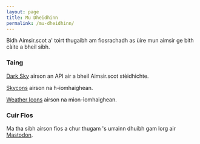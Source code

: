 ```yaml
---
layout: page
title: Mu Dheidhinn
permalink: /mu-dheidhinn/
---
```


Bidh Aimsir.scot a' toirt thugaibh am fiosrachadh as ùire mun aimsir ge bith càite a bheil sibh.

### Taing

[Dark Sky](https://darksky.net/) airson an API air a bheil Aimsir.scot stèidhichte.

[Skycons](https://darkskyapp.github.io/skycons/) airson na h-iomhaighean.

[Weather Icons](https://erikflowers.github.io/weather-icons/) airson na mìon-ìomhaighean.

### Cuir Fios

Ma tha sibh airson fios a chur thugam 's urrainn dhuibh gam lorg air <a rel="me" href="https://mastodon.social/@angeidheal">Mastodon</a>.
